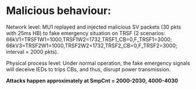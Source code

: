 # Malicious behaviour:

Network level: MU1 replayed and injected malicious SV packets (30 pkts with 25ms HB) to fake emergency situation on TRSF (2 scenarios: 66kV1=TRSF1W1=1000,TRSF1W2=1732,TRSF1_CB=0,F_TRSF1=3000; 66kV3=TRSF2W1=1000,TRSF2W2=1732,TRSF2_CB=0,F_TRSF2=3000; interval = 2000 pkts).

Physical process level: Under normal operation, the fake emergency signals will deceive IEDs to trips CBs, and thus, disrupt power transmission.

**Attacks happen approximately at SmpCnt = 2000-2030, 4000-4030**